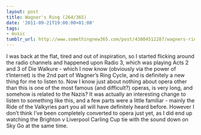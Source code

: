 ```yaml
---
layout: post
title: Wagner's Ring (264/365)
date: '2011-09-21T19:00:00+01:00'
tags:
- music
tumblr_url: http://www.somethingnew365.com/post/43804512287/wagners-ring-264365
---
```

I was back at the flat, tired and out of inspiration, so I started flicking around the radio channels and happened upon Radio 3, which was playing Acts 2 and 3 of Die Walkure - which I now know (obviously via the power of t’Internet) is the 2nd part of Wagner’s Ring Cycle, and is definitely a new thing for me to listen to.
Now I know just about nothing about opera other than this is one of the most famous (and difficult?) operas, is very long, and somehow is related to the Nazis?
It was actually an interesting change to listen to something like this, and a few parts were a little familiar - mainly the Ride of the Valkyries part you all will have definitely heard before.
However I don’t think I’ve been completely converted to opera just yet, as I did end up watching the Brighton v Liverpool Carling Cup tie with the sound down on Sky Go at the same time.
